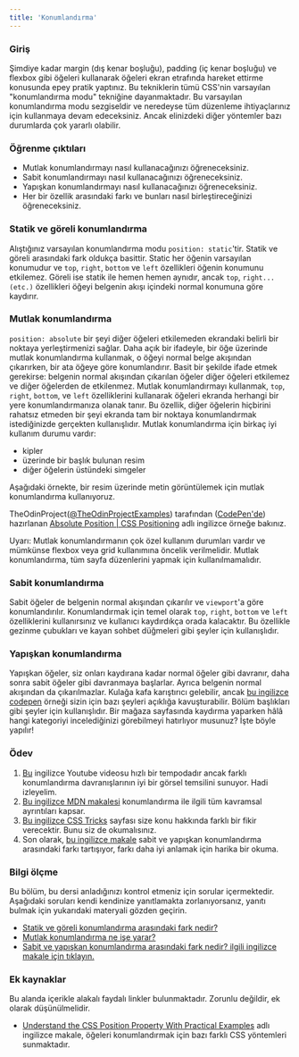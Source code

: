 ```yaml
---
title: 'Konumlandırma'
---
```


### Giriş

Şimdiye kadar margin (dış kenar boşluğu), padding (iç kenar boşluğu) ve flexbox gibi öğeleri kullanarak öğeleri ekran etrafında hareket ettirme konusunda epey pratik yaptınız. Bu tekniklerin tümü CSS'nin varsayılan "konumlandırma modu" tekniğine dayanmaktadır. Bu varsayılan konumlandırma modu sezgiseldir ve neredeyse tüm düzenleme ihtiyaçlarınız için kullanmaya devam edeceksiniz. Ancak elinizdeki diğer yöntemler bazı durumlarda çok yararlı olabilir.

### Öğrenme çıktıları

 - Mutlak konumlandırmayı nasıl kullanacağınızı öğreneceksiniz.
 - Sabit konumlandırmayı nasıl kullanacağınızı öğreneceksiniz.
 - Yapışkan konumlandırmayı nasıl kullanacağınızı öğreneceksiniz.
 - Her bir özellik arasındaki farkı ve bunları nasıl birleştireceğinizi öğreneceksiniz.

### Statik ve göreli konumlandırma

Alıştığınız varsayılan konumlandırma modu ``position: static``'tir. Statik ve göreli arasındaki fark oldukça basittir. Static her öğenin varsayılan konumudur ve ``top``, ``right``, ``bottom`` ve ``left`` özellikleri öğenin konumunu etkilemez. Göreli ise statik ile hemen hemen aynıdır, ancak  ``top``, ``right...(etc.)`` özellikleri öğeyi belgenin akışı içindeki normal konumuna göre kaydırır.

### Mutlak konumlandırma

``position: absolute`` bir şeyi diğer öğeleri etkilemeden ekrandaki belirli bir noktaya yerleştirmenizi sağlar. Daha açık bir ifadeyle, bir öğe üzerinde mutlak konumlandırma kullanmak, o öğeyi normal belge akışından çıkarırken, bir ata öğeye göre konumlandırır. Basit bir şekilde ifade etmek gerekirse: belgenin normal akışından çıkarılan öğeler diğer öğeleri etkilemez ve diğer öğelerden de etkilenmez. Mutlak konumlandırmayı kullanmak,  ``top``, ``right``, ``bottom``, ve ``left`` özelliklerini kullanarak öğeleri ekranda herhangi bir yere konumlandırmanıza olanak tanır. Bu özellik, diğer öğelerin hiçbirini rahatsız etmeden bir şeyi ekranda tam bir noktaya konumlandırmak istediğinizde gerçekten kullanışlıdır. Mutlak konumlandırma için birkaç iyi kullanım durumu vardır:

- kipler
- üzerinde bir başlık bulunan resim
- diğer öğelerin üstündeki simgeler

Aşağıdaki örnekte, bir resim üzerinde metin görüntülemek için mutlak konumlandırma kullanıyoruz.

<p class="codepen" data-height="300" data-theme-id="dark" data-default-tab="css,result" data-slug-hash="poWyWeJ" data-editable="true" data-user="TheOdinProjectExamples" style={{"height":"300px","boxSizing":"border-box","display":"flex","alignItems":"center","justifyContent":"center","border":"2px solid","margin":"1em 0","padding":"1em"}}>
 <span>TheOdinProject(<a href="https://codepen.io/TheOdinProjectExamples">@TheOdinProjectExamples</a>)
     tarafından (<a href="https://codepen.io">CodePen'de</a>) hazırlanan <a 
     href="https://codepen.io/TheOdinProjectExamples/pen/poWyWeJ">Absolute Position | CSS Positioning</a>  adlı ingilizce örneğe bakınız.</span>
</p>
<script async src="https://cpwebassets.codepen.io/assets/embed/ei.js"></script>

Uyarı: Mutlak konumlandırmanın çok özel kullanım durumları vardır ve mümkünse flexbox veya grid kullanımına öncelik verilmelidir. Mutlak konumlandırma, tüm sayfa düzenlerini yapmak için kullanılmamalıdır.

### Sabit konumlandırma

Sabit öğeler de belgenin normal akışından çıkarılır ve ``viewport``'a göre konumlandırılır. Konumlandırmak için temel olarak ``top``, ``right``, ``bottom`` ve ``left`` özelliklerini kullanırsınız ve kullanıcı kaydırdıkça orada kalacaktır. Bu özellikle gezinme çubukları ve kayan sohbet düğmeleri gibi şeyler için kullanışlıdır.

### Yapışkan konumlandırma

Yapışkan öğeler, siz onları kaydırana kadar normal öğeler gibi davranır, daha sonra sabit öğeler gibi davranmaya başlarlar. Ayrıca belgenin normal akışından da çıkarılmazlar. Kulağa kafa karıştırıcı gelebilir, ancak [bu ingilizce codepen](https://codepen.io/theanam/pen/MPLBYy) örneği sizin için bazı şeyleri açıklığa kavuşturabilir. Bölüm başlıkları gibi şeyler için kullanışlıdır. Bir mağaza sayfasında kaydırma yaparken hâlâ hangi kategoriyi incelediğinizi görebilmeyi hatırlıyor musunuz? İşte böyle yapılır!

### Ödev

<div class="lesson-content__panel" markdown="1">

1. [Bu](https://www.youtube.com/watch?v=jx5jmI0UlXU)  ingilizce Youtube videosu hızlı bir tempodadır ancak farklı konumlandırma davranışlarının iyi bir görsel temsilini sunuyor. Hadi izleyelim.
2. [Bu ingilizce MDN makalesi](https://developer.mozilla.org/en-US/docs/Web/CSS/position) konumlandırma ile ilgili tüm kavramsal ayrıntıları kapsar.
3. [Bu ingilizce CSS Tricks](https://css-tricks.com/absolute-relative-fixed-positioining-how-do-they-differ/) sayfası size konu hakkında farklı bir fikir verecektir. Bunu siz de okumalısınız.
4. Son olarak, [bu ingilizce makale](https://www.kevinpowell.co/article/positition-fixed-vs-sticky/) sabit ve yapışkan konumlandırma arasındaki farkı tartışıyor, farkı daha iyi anlamak için harika bir okuma.
</div>

### Bilgi ölçme

Bu bölüm, bu dersi anladığınızı kontrol etmeniz için sorular içermektedir. Aşağıdaki soruları kendi kendinize yanıtlamakta zorlanıyorsanız, yanıtı bulmak için yukarıdaki materyali gözden geçirin.

- [Statik ve göreli konumlandırma arasındaki fark nedir?](#statik-ve-göreli-konumlandırma)
- [Mutlak konumlandırma ne işe yarar?](#mutlak-konumlandırma)
- [Sabit ve yapışkan konumlandırma arasındaki fark nedir? ilgili ingilizce makale için tıklayın.](https://www.kevinpowell.co/article/positition-fixed-vs-sticky/)


### Ek kaynaklar

Bu alanda içerikle alakalı faydalı linkler bulunmaktadır. Zorunlu değildir, ek olarak düşünülmelidir.

- [Understand the CSS Position Property With Practical Examples](https://www.makeuseof.com/css-position-property-practical-examples/) adlı ingilizce makale, öğeleri konumlandırmak için bazı farklı CSS yöntemleri sunmaktadır.
